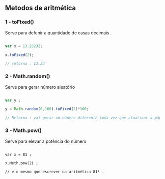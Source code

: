 
## Metodos de aritmética 

### 1 - toFixed()

<p> Serve para defenir a quantidade de casas decimais .</p>

``` javascript

var x = 13.23232;

x.toFixed(2);

// retorna : 13.23 

```

### 2 - Math.random()

<p> Serve para gerar número aleatório </p>

```javascript

var y ;

y = Math.random(0,100).toFixed(2)*100;

// Retorna : vai gerar um número diferente toda vez que atualizar a página 

```
### 3 - Math.pow()

<p> Serve para elevar a potência do número </p>

```javascrior

var x = 81 ;

x.Meth.pow(2) ; 

// é o mesmo que escrever na aritmética 81² .

